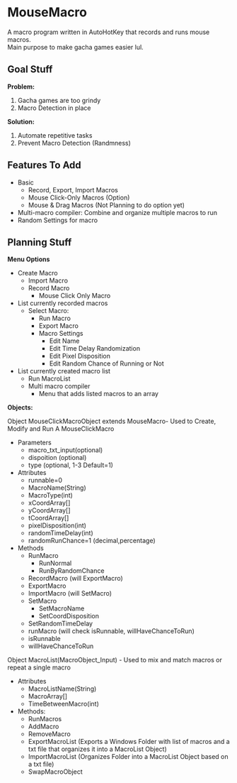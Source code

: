 # MouseMacro
A macro program written in AutoHotKey that records and runs mouse macros.  
Main purpose to make gacha games easier lul.

## Goal Stuff
**Problem:**
1. Gacha games are too grindy
2. Macro Detection in place

**Solution:**
1. Automate repetitive tasks
2. Prevent Macro Detection (Randmness)

## Features To Add
- Basic
  - Record, Export, Import Macros
  - Mouse Click-Only Macros (Option)
  - Mouse & Drag Macros (Not Planning to do option yet)
- Multi-macro compiler: Combine and organize multiple macros to run
- Random Settings for macro

## Planning Stuff
**Menu Options**
- Create Macro
  - Import Macro
  - Record Macro
    - Mouse Click Only Macro
- List currently recorded macros
  - Select Macro:
    - Run Macro
    - Export Macro
  	- Macro Settings
  		- Edit Name
  		- Edit Time Delay Randomization
  		- Edit Pixel Disposition
      - Edit Random Chance of Running or Not
- List currently created macro list
  - Run MacroList
  - Multi macro compiler
  	- Menu that adds listed macros to an array

**Objects:**

Object MouseClickMacroObject extends MouseMacro- Used to Create, Modify and Run A MouseClickMacro
- Parameters
	- macro_txt_input(optional)
	- dispoition (optional)
	- type (optional, 1-3 Default=1)
- Attributes
	- runnable=0
	- MacroName(String)
	- MacroType(int)
 	- xCoordArray[]
 	- yCoordArray[]
 	- tCoordArray[]
 	- pixelDisposition(int)
 	- randomTimeDelay(int)
  - randomRunChance=1 (decimal,percentage)
- Methods
 	- RunMacro
		- RunNormal
		- RunByRandomChance
 	- RecordMacro (will ExportMacro)
 	- ExportMacro
 	- ImportMacro (will SetMacro)
  - SetMacro
	- SetMacroName
	- SetCoordDisposition
  - SetRandomTimeDelay
  - runMacro (will check isRunnable, willHaveChanceToRun)
  - isRunnable
  - willHaveChanceToRun


Object MacroList(MacroObject_Input) - Used to mix and match macros or repeat a single macro
- Attributes
	- MacroListName(String)
	- MacroArray[]
	- TimeBetweenMacro(int)
- Methods:
	- RunMacros
	- AddMacro
	- RemoveMacro
	- ExportMacroList (Exports a Windows Folder with list of macros and a txt file that organizes it into a MacroList Object)
	- ImportMacroList (Organizes Folder into a MacroList Object based on a txt file)
  - SwapMacroObject
